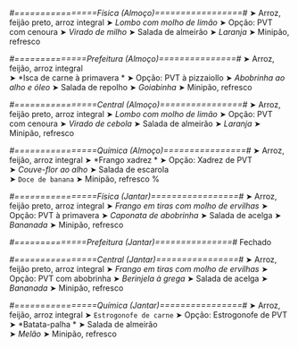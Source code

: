 
*#================Física (Almoço)=================#*
➤ Arroz, feijão preto, arroz integral
➤ *Lombo com molho de limão*
➤ Opção: PVT com cenoura
➤ *Virado de milho*
➤ Salada de almeirão
➤ *Laranja*
➤ Minipão, refresco

*#==============Prefeitura (Almoço)===============#*
➤ Arroz, feijão, arroz integral  
➤ *Isca de carne à primavera *
➤ Opção: PVT à pizzaiollo
➤ *Abobrinha ao alho e óleo*
➤ Salada de repolho
➤ *Goiabinha*
➤ Minipão, refresco 

*#================Central (Almoço)================#*
➤ Arroz, feijão preto, arroz integral
➤ *Lombo com molho de limão*
➤ Opção: PVT com cenoura
➤ *Virado de cebola*
➤ Salada de almeirão
➤ *Laranja*
➤ Minipão, refresco

*#================Química (Almoço)================#*
➤ Arroz, feijão, arroz integral
➤ *Frango xadrez *
➤ Opção: Xadrez de PVT   
➤ *Couve-flor ao alho*
➤ Salada de escarola   
➤ `Doce de banana`
➤ Minipão, refresco
%

*#================Física (Jantar)=================#*
➤ Arroz, feijão preto, arroz integral
➤ *Frango em tiras com molho de ervilhas*
➤ Opção: PVT à primavera
➤ *Caponata de abobrinha*
➤ Salada de acelga
➤ *Bananada*
➤ Minipão, refresco

*#==============Prefeitura (Jantar)===============#*
Fechado

*#================Central (Jantar)================#*
➤ Arroz, feijão preto, arroz integral
➤ *Frango em tiras com molho de ervilhas*
➤ Opção: PVT com abobrinha
➤ *Berinjela à grega*
➤ Salada de acelga
➤ *Bananada*
➤ Minipão, refresco

*#================Química (Jantar)================#*
➤ Arroz, feijão, arroz integral
➤ `Estrogonofe de carne`
➤ Opção: Estrogonofe de PVT  
➤ *Batata-palha *
➤ Salada de almeirão    
➤ *Melão*
➤ Minipão, refresco
